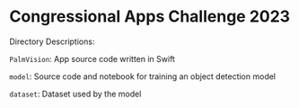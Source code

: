 # Congressional Apps Challenge 2023

Directory Descriptions:


`PalmVision`: App source code written in Swift

`model`: Source code and notebook for training an object detection model

`dataset`: Dataset used by the model
